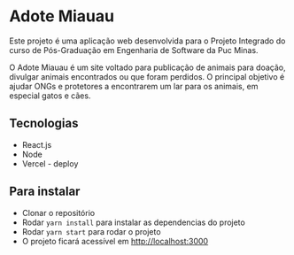 # Adote Miauau

Este projeto é uma aplicação web desenvolvida para o Projeto Integrado do curso de Pós-Graduação em Engenharia de Software da Puc Minas. 

O Adote Miauau é um site voltado para publicação de animais para doação, divulgar animais encontrados ou que foram perdidos. O principal objetivo é ajudar ONGs e protetores a encontrarem um lar para os animais, em especial gatos e cães. 

## Tecnologias
- React.js
- Node
- Vercel - deploy

## Para instalar
- Clonar o repositório
- Rodar `yarn install` para instalar as dependencias do projeto
- Rodar `yarn start` para rodar o projeto
- O projeto ficará acessível em [http://localhost:3000](http://localhost:3000)

